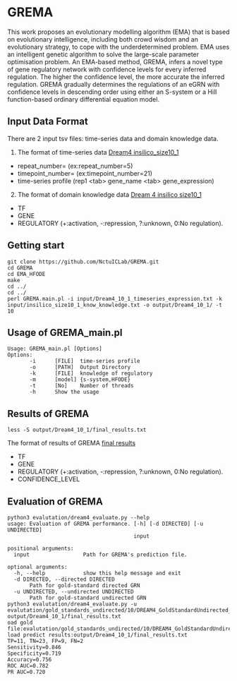 # GREMA
This work proposes an evolutionary modelling algorithm (EMA) that is based on evolutionary intelligence, including both crowd wisdom and an evolutionary strategy, to cope with the underdetermined problem. EMA uses an intelligent genetic algorithm to solve the large-scale parameter optimisation problem. 
An EMA-based method, GREMA, infers a novel type of gene regulatory network with confidence levels for every inferred regulation. The higher the confidence level, the more accurate the inferred regulation. GREMA gradually determines the regulations of an eGRN with confidence levels in descending order using either an S-system or a Hill function-based ordinary differential equation model. 

## Input Data Format
There are 2 input tsv files: time-series data and domain knowledge data.
1. The format of time-series data [Dream4 insilico_size10_1](input/Dream4_10_1_timeseries_expression.txt)
 - repeat_number= (ex:repeat_number=5)
 - timepoint_number= (ex:timepoint_number=21)
 - time-series profile (rep1 \<tab\> gene_name \<tab\> gene_expression)
2. The format of domain knowledge data [Dream 4 insilico size10_1](input/insilico_size10_1_know_knowledge.txt)
 - TF
 - GENE
 - REGULATORY (+:activation, -:repression, ?:unknown, 0:No regulation).
 
 ## Getting start
 ```shell
 git clone https://github.com/NctuICLab/GREMA.git
 cd GREMA
 cd EMA_HFODE
 make
 cd ../
 cd ../
 perl GREMA.main.pl -i input/Dream4_10_1_timeseries_expression.txt -k input/insilico_size10_1_know_knowledge.txt -o output/Dream4_10_1/ -t 10
 ```
 
 ## Usage of GREMA_main.pl
 ```shell
 Usage: GREMA_main.pl [Options]
 Options:
        -i      [FILE]  time-series profile
        -o      [PATH]  Output Directory
        -k      [FILE]  knowledge of regulatory
        -m      [model] {s-system,HFODE}
        -t      [No]    Number of threads
        -h      Show the usage
 ```

## Results of GREMA
```shell
less -S output/Dream4_10_1/final_results.txt
```
The format of results of GREMA [final results](output/final_results.txt)
- TF
- GENE
- REGULATORY (+:activation, -:repression, ?:unknown, 0:No regulation).
- CONFIDENCE_LEVEL

## Evaluation of GREMA
```shell
python3 evalutation/dream4_evaluate.py --help
usage: Evaluation of GREMA performance. [-h] [-d DIRECTED] [-u UNDIRECTED]
                                        input

positional arguments:
  input                 Path for GREMA's prediction file.

optional arguments:
  -h, --help            show this help message and exit
  -d DIRECTED, --directed DIRECTED
       Path for gold-standard directed GRN
  -u UNDIRECTED, --undirected UNDIRECTED
       Path for gold-standard undirected GRN
python3 evalutation/dream4_evaluate.py -u evalutation/gold_standards_undirected/10/DREAM4_GoldStandardUndirected_InSilico_Size10_1.tsv output/Dream4_10_1/final_results.txt
oad gold file:evalutation/gold_standards_undirected/10/DREAM4_GoldStandardUndirected_InSilico_Size10_1.tsv
load predict results:output/Dream4_10_1/final_results.txt
TP=11, TN=23, FP=9, FN=2
Sensitivity=0.846
Specificity=0.719
Accuracy=0.756
ROC AUC=0.782
PR AUC=0.720
```




  
